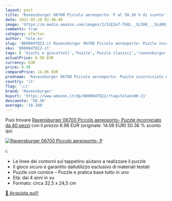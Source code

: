 ```yaml
---
layout: post
title: 'Ravensburger 06700 Piccolo aereoporto- P al 50.36 % di sconto'
date: 2021-05-28 02:48:49
image: 'https://m.media-amazon.com/images/I/51E2o7-TU8L._SL500_._SL400_.jpg'
comments: true
category: ofertas
author: 'tole.es'
slug: 'B00004TQI2-it Ravensburger 06700 Piccolo aereoporto- Puzzle incorniciato...'
sku: 'B00004TQI2-it'
tags: [ 'Giochi e giocattoli','Puzzle','Puzzle classici','ravensburger', ]
actualPrice: 6.98 EUR
currency: EUR
price: 6.98
comparePrice: 14.06 EUR
prodname: 'Ravensburger 06700 Piccolo aereoporto- Puzzle incorniciato da 40 pezzi'
country: 'it'
flag: '🇮🇹'
brand: 'Ravensburger'
buyurl: 'https://www.amazon.it/dp/B00004TQI2/?tag=tolees00-21'
descuento: '50.36'
average: '10.108'
---
```


Puoi trovare [Ravensburger 06700 Piccolo aereoporto- Puzzle incorniciato da 40 pezzi](https://www.amazon.it/dp/B00004TQI2/?tag=tolees00-21) con il prezzo 6.98 EUR (originale: 14.06 EUR) 50.36 % sconto qui:

[![Ravensburger 06700 Piccolo aereoporto- P](https://m.media-amazon.com/images/I/51E2o7-TU8L._SL500_._SL400_.jpg)](https://www.amazon.it/dp/B00004TQI2/?tag=tolees00-21)

ℹ️:

- Le linee dei contorni sul tappetino aiutano a realizzare il puzzle
- Il gioco sicuro è garantito dallutilizzo esclusivo di materiali testati
- Puzzle con cornice – Puzzle e pratica base tutto in uno
- Età: dai 4 anni in su
- Formato: circa 32,5 x 24,5 cm

[🛒 Acquista qui!!](https://www.amazon.it/dp/B00004TQI2/?tag=tolees00-21)
